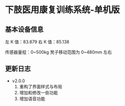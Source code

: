 <!--
 * @Author      : Mr.bin
 * @Date        : 2022-06-23 08:38:05
 * @LastEditTime: 2023-05-17 15:39:20
 * @Description : energy-n14-e13-standalone-leg-up
-->

# 下肢医用康复训练系统-单机版

## 基本设备信息

左 K 值：83.879
右 K 值：85.138

传感器量程：0~500kg
凳子移动范围为 0~480mm 左右

## 更新日志

- v2.0.0
  1. 重构了界面样式与布局
  2. 增加和修改一些功能
  3. 增加语音功能

